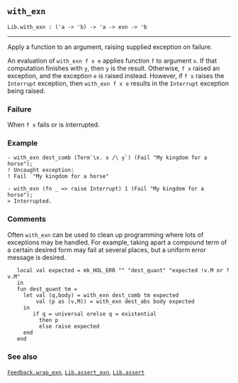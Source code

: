 ## `with_exn`

``` hol4
Lib.with_exn : ('a -> 'b) -> 'a -> exn -> 'b
```

------------------------------------------------------------------------

Apply a function to an argument, raising supplied exception on failure.

An evaluation of `with_exn f x e` applies function `f` to argument `x`.
If that computation finishes with `y`, then `y` is the result.
Otherwise, `f x` raised an exception, and the exception `e` is raised
instead. However, if `f x` raises the `Interrupt` exception, then
`with_exn f x e` results in the `Interrupt` exception being raised.

### Failure

When `f x` fails or is interrupted.

### Example

``` hol4
- with_exn dest_comb (Term`\x. x /\ y`) (Fail "My kingdom for a horse");
! Uncaught exception:
! Fail  "My kingdom for a horse"

- with_exn (fn _ => raise Interrupt) 1 (Fail "My kingdom for a horse");
> Interrupted.
```

### Comments

Often `with_exn` can be used to clean up programming where lots of
exceptions may be handled. For example, taking apart a compound term of
a certain desired form may fail at several places, but a uniform error
message is desired.

``` hol4
   local val expected = mk_HOL_ERR "" "dest_quant" "expected !v.M or ?v.M"
   in
   fun dest_quant tm =
     let val (q,body) = with_exn dest_comb tm expected
         val (p as (v,M)) = with_exn dest_abs body expected
     in
        if q = universal orelse q = existential
          then p
          else raise expected
     end
   end
```

### See also

[`Feedback.wrap_exn`](#Feedback.wrap_exn),
[`Lib.assert_exn`](#Lib.assert_exn), [`Lib.assert`](#Lib.assert)
